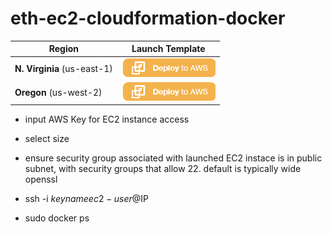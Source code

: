 # eth-ec2-cloudformation-docker

Region | Launch Template
------------ | -------------
**N. Virginia** (us-east-1) | [![Launch Eth Stack into Virginia with CloudFormation](/images/deploy-to-aws.png)](https://console.aws.amazon.com/cloudformation/home?region=us-east-1#/stacks/new?stackName=eth-stack&templateURL=https://s3.amazonaws.com/ethcore-parity-us-east-1/template.yml)
**Oregon** (us-west-2) | [![Launch Eth Stack into Oregon with CloudFormation](/images/deploy-to-aws.png)](https://console.aws.amazon.com/cloudformation/home?region=us-west-2#/stacks/new?stackName=eth-stack&templateURL=https://s3.amazonaws.com/ethcore-parity-us-west-2/template.yml)


* input AWS Key for EC2 instance access
* select size

* ensure security group associated with launched EC2 instace is in public subnet, with security groups that allow 22.  default is typically wide openssl

* ssh -i $keyname ec2-user@$IP
* sudo docker ps